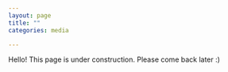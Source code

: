 ```yaml
---
layout: page
title: ""
categories: media

---
```


Hello! This page is under construction. Please come back later :)

